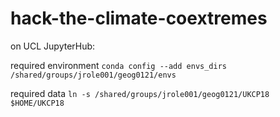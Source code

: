 # hack-the-climate-coextremes

on UCL JupyterHub:

required environment
```conda config --add envs_dirs /shared/groups/jrole001/geog0121/envs```

required data
```ln -s /shared/groups/jrole001/geog0121/UKCP18 $HOME/UKCP18```